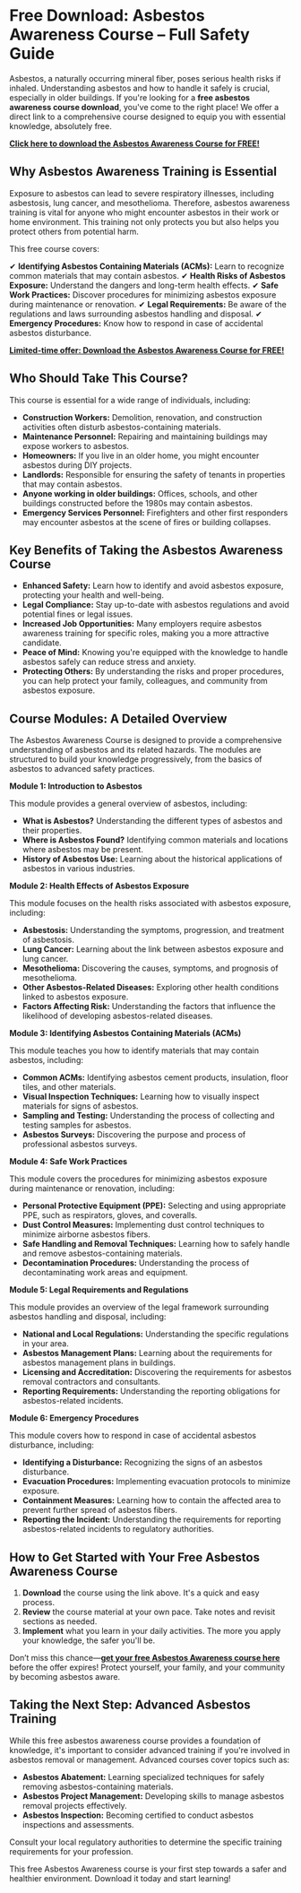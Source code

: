# Free Download: Asbestos Awareness Course – Full Safety Guide

Asbestos, a naturally occurring mineral fiber, poses serious health risks if inhaled. Understanding asbestos and how to handle it safely is crucial, especially in older buildings. If you're looking for a **free asbestos awareness course download**, you've come to the right place! We offer a direct link to a comprehensive course designed to equip you with essential knowledge, absolutely free.

[**Click here to download the Asbestos Awareness Course for FREE!**](https://udemywork.com/asbestos-awareness-course)

## Why Asbestos Awareness Training is Essential

Exposure to asbestos can lead to severe respiratory illnesses, including asbestosis, lung cancer, and mesothelioma. Therefore, asbestos awareness training is vital for anyone who might encounter asbestos in their work or home environment. This training not only protects you but also helps you protect others from potential harm.

This free course covers:

✔ **Identifying Asbestos Containing Materials (ACMs):** Learn to recognize common materials that may contain asbestos.
✔ **Health Risks of Asbestos Exposure:** Understand the dangers and long-term health effects.
✔ **Safe Work Practices:** Discover procedures for minimizing asbestos exposure during maintenance or renovation.
✔ **Legal Requirements:** Be aware of the regulations and laws surrounding asbestos handling and disposal.
✔ **Emergency Procedures:** Know how to respond in case of accidental asbestos disturbance.

[**Limited-time offer: Download the Asbestos Awareness Course for FREE!**](https://udemywork.com/asbestos-awareness-course)

## Who Should Take This Course?

This course is essential for a wide range of individuals, including:

*   **Construction Workers:** Demolition, renovation, and construction activities often disturb asbestos-containing materials.
*   **Maintenance Personnel:** Repairing and maintaining buildings may expose workers to asbestos.
*   **Homeowners:** If you live in an older home, you might encounter asbestos during DIY projects.
*   **Landlords:** Responsible for ensuring the safety of tenants in properties that may contain asbestos.
*   **Anyone working in older buildings:** Offices, schools, and other buildings constructed before the 1980s may contain asbestos.
*   **Emergency Services Personnel:** Firefighters and other first responders may encounter asbestos at the scene of fires or building collapses.

## Key Benefits of Taking the Asbestos Awareness Course

*   **Enhanced Safety:** Learn how to identify and avoid asbestos exposure, protecting your health and well-being.
*   **Legal Compliance:** Stay up-to-date with asbestos regulations and avoid potential fines or legal issues.
*   **Increased Job Opportunities:** Many employers require asbestos awareness training for specific roles, making you a more attractive candidate.
*   **Peace of Mind:** Knowing you're equipped with the knowledge to handle asbestos safely can reduce stress and anxiety.
*   **Protecting Others:** By understanding the risks and proper procedures, you can help protect your family, colleagues, and community from asbestos exposure.

## Course Modules: A Detailed Overview

The Asbestos Awareness Course is designed to provide a comprehensive understanding of asbestos and its related hazards. The modules are structured to build your knowledge progressively, from the basics of asbestos to advanced safety practices.

**Module 1: Introduction to Asbestos**

This module provides a general overview of asbestos, including:

*   **What is Asbestos?** Understanding the different types of asbestos and their properties.
*   **Where is Asbestos Found?** Identifying common materials and locations where asbestos may be present.
*   **History of Asbestos Use:** Learning about the historical applications of asbestos in various industries.

**Module 2: Health Effects of Asbestos Exposure**

This module focuses on the health risks associated with asbestos exposure, including:

*   **Asbestosis:** Understanding the symptoms, progression, and treatment of asbestosis.
*   **Lung Cancer:** Learning about the link between asbestos exposure and lung cancer.
*   **Mesothelioma:** Discovering the causes, symptoms, and prognosis of mesothelioma.
*   **Other Asbestos-Related Diseases:** Exploring other health conditions linked to asbestos exposure.
*   **Factors Affecting Risk:** Understanding the factors that influence the likelihood of developing asbestos-related diseases.

**Module 3: Identifying Asbestos Containing Materials (ACMs)**

This module teaches you how to identify materials that may contain asbestos, including:

*   **Common ACMs:** Identifying asbestos cement products, insulation, floor tiles, and other materials.
*   **Visual Inspection Techniques:** Learning how to visually inspect materials for signs of asbestos.
*   **Sampling and Testing:** Understanding the process of collecting and testing samples for asbestos.
*   **Asbestos Surveys:** Discovering the purpose and process of professional asbestos surveys.

**Module 4: Safe Work Practices**

This module covers the procedures for minimizing asbestos exposure during maintenance or renovation, including:

*   **Personal Protective Equipment (PPE):** Selecting and using appropriate PPE, such as respirators, gloves, and coveralls.
*   **Dust Control Measures:** Implementing dust control techniques to minimize airborne asbestos fibers.
*   **Safe Handling and Removal Techniques:** Learning how to safely handle and remove asbestos-containing materials.
*   **Decontamination Procedures:** Understanding the process of decontaminating work areas and equipment.

**Module 5: Legal Requirements and Regulations**

This module provides an overview of the legal framework surrounding asbestos handling and disposal, including:

*   **National and Local Regulations:** Understanding the specific regulations in your area.
*   **Asbestos Management Plans:** Learning about the requirements for asbestos management plans in buildings.
*   **Licensing and Accreditation:** Discovering the requirements for asbestos removal contractors and consultants.
*   **Reporting Requirements:** Understanding the reporting obligations for asbestos-related incidents.

**Module 6: Emergency Procedures**

This module covers how to respond in case of accidental asbestos disturbance, including:

*   **Identifying a Disturbance:** Recognizing the signs of an asbestos disturbance.
*   **Evacuation Procedures:** Implementing evacuation protocols to minimize exposure.
*   **Containment Measures:** Learning how to contain the affected area to prevent further spread of asbestos fibers.
*   **Reporting the Incident:** Understanding the requirements for reporting asbestos-related incidents to regulatory authorities.

## How to Get Started with Your Free Asbestos Awareness Course

1.  **Download** the course using the link above. It's a quick and easy process.
2.  **Review** the course material at your own pace. Take notes and revisit sections as needed.
3.  **Implement** what you learn in your daily activities. The more you apply your knowledge, the safer you'll be.

Don’t miss this chance—**[get your free Asbestos Awareness course here](https://udemywork.com/asbestos-awareness-course)** before the offer expires! Protect yourself, your family, and your community by becoming asbestos aware.

## Taking the Next Step: Advanced Asbestos Training

While this free asbestos awareness course provides a foundation of knowledge, it's important to consider advanced training if you're involved in asbestos removal or management. Advanced courses cover topics such as:

*   **Asbestos Abatement:** Learning specialized techniques for safely removing asbestos-containing materials.
*   **Asbestos Project Management:** Developing skills to manage asbestos removal projects effectively.
*   **Asbestos Inspection:** Becoming certified to conduct asbestos inspections and assessments.

Consult your local regulatory authorities to determine the specific training requirements for your profession.

This free Asbestos Awareness course is your first step towards a safer and healthier environment. Download it today and start learning!
